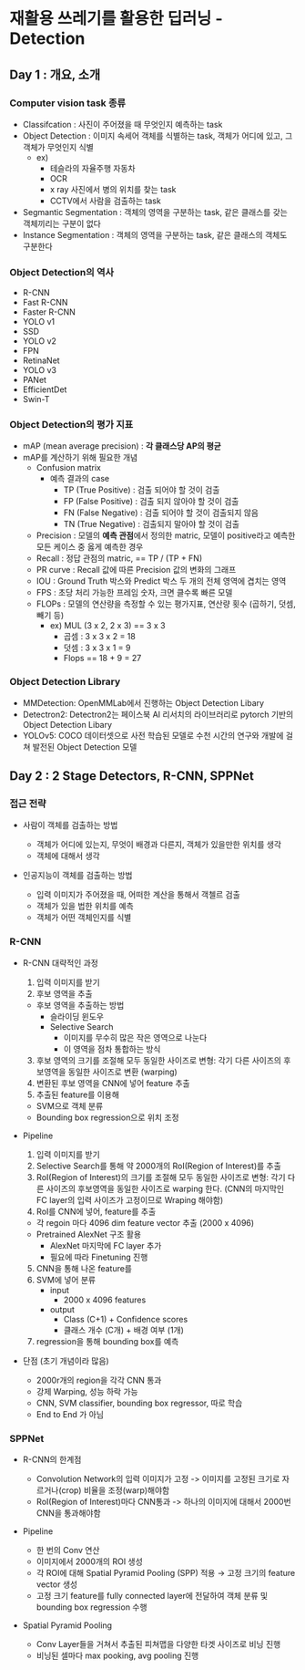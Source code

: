 # 재활용 쓰레기를 활용한 딥러닝 - Detection

## Day 1 : 개요, 소개

### Computer vision task 종류

- Classifcation : 사진이 주어졌을 때 무엇인지 예측하는 task
- Object Detection : 이미지 속세어 객체를 식별하는 task, 객체가 어디에 있고, 그 객체가 무엇인지 식별
  - ex)
    - 테슬라의 자율주행 자동차
    - OCR
    - x ray 사진에서 병의 위치를 찾는 task
    - CCTV에서 사람을 검출하는 task
- Segmantic Segmentation : 객체의 영역을 구분하는 task, 같은 클래스를 갖는 객체끼리는 구분이 없다
- Instance Segmentation : 객체의 영역을 구분하는 task, 같은 클래스의 객체도 구분한다

### Object Detection의 역사

- R-CNN
- Fast R-CNN
- Faster R-CNN
- YOLO v1
- SSD
- YOLO v2
- FPN
- RetinaNet
- YOLO v3
- PANet
- EfficientDet
- Swin-T

### Object Detection의 평가 지표

- mAP (mean average precision) : **각 클래스당 AP의 평균**
- mAP를 계산하기 위해 필요한 개념
  - Confusion matrix
    - 예측 결과의 case
      - TP (True Positive) : 검출 되어야 할 것이 검출
      - FP (False Positive) : 검출 되지 않아야 할 것이 검출
      - FN (False Negative) : 검출 되어야 할 것이 검출되지 않음
      - TN (True Negative) : 검출되지 말아야 할 것이 검출
  - Precision : 모델의 **예측 관점**에서 정의한 matric, 모델이 positive라고 예측한 모든 케이스 중 옳게 예측한 경우
  - Recall : 정답 관점의 matric, == TP / (TP + FN)
  - PR curve : Recall 값에 따른 Precision 값의 변화의 그래프
  - IOU : Ground Truth 박스와 Predict 박스 두 개의 전체 영역에 겹치는 영역
  - FPS : 초당 처리 가능한 프레임 숫자, 크면 클수록 빠른 모델
  - FLOPs : 모델의 연산량을 측정할 수 있는 평가지표, 연산량 횟수 (곱하기, 덧셈, 빼기 등)
    - ex) MUL (3 x 2, 2 x 3) == 3 x 3
      - 곱셈 : 3 x 3 x 2 = 18
      - 덧셈 : 3 x 3 x 1 = 9
      - Flops == 18 + 9 = 27 

### Object Detection Library

- MMDetection: OpenMMLab에서 진행하는 Object Detection Libary
- Detectron2: Detectron2는 페이스북 AI 리서치의 라이브러리로 pytorch 기반의 Object Detection Libary
- YOLOv5: COCO 데이터셋으로 사전 학습된 모델로 수천 시간의 연구와 개발에 걸쳐 발전된 Object Detection 모델

## Day 2 : 2 Stage Detectors, R-CNN, SPPNet

### 접근 전략

- 사람이 객체를 검출하는 방법
  - 객체가 어디에 있는지, 무엇이 배경과 다른지, 객체가 있을만한 위치를 생각
  - 객체에 대해서 생각

- 인공지능이 객체를 검출하는 방법
  - 입력 이미지가 주어졌을 때, 어떠한 계산을 통해서 객첼르 검출
  - 객체가 있을 법한 위치를 예측
  - 객체가 어떤 객체인지를 식별

### R-CNN

- R-CNN 대략적인 과정
  1. 입력 이미지를 받기
  2. 후보 영역을 추출
    - 후보 영역을 추출하는 방법
      - 슬라이딩 윈도우
      - Selective Search
        - 이미지를 무수히 많은 작은 영역으로 나눈다
        - 이 영역을 점차 통합하는 방식
  3. 후보 영역의 크기를 조절해 모두 동일한 사이즈로 변형: 각기 다른 사이즈의 후보영역을 동일한 사이즈로 변환 (warping)
  4. 변환된 후보 영역을 CNN에 넣어 feature 추출
  5. 추출된 feature를 이용해
    - SVM으로 객체 분류
    - Bounding box regression으로 위치 조정

- Pipeline
  1. 입력 이미지를 받기
  2. Selective Search를 통해 약 2000개의 RoI(Region of Interest)를 추출
  3. RoI(Region of Interest)의 크기를 조절해 모두 동일한 사이즈로 변형: 각기 다른 사이즈의 후보영역을 동일한 사이즈로 warping 한다. (CNN의 마지막인 FC layer의 입력 사이즈가 고정이므로 Wraping 해야함)
  4. RoI를 CNN에 넣어, feature를 추출
    - 각 regoin 마다 4096 dim feature vector 추출 (2000 x 4096)
    - Pretrained AlexNet 구조 활용
      - AlexNet 마지막에 FC layer 추가
      - 필요에 따라 Finetuning 진행
  5. CNN을 통해 나온 feature를 
    1. SVM에 넣어 분류
       - input
         - 2000 x 4096 features
       - output
         - Class (C+1) + Confidence scores
         - 클래스 개수 (C개) + 배경 여부 (1개)      
    2. regression을 통해 bounding box를 예측

- 단점 (초기 개념이라 많음)
  - 2000r개의 region을 각각 CNN 통과
  - 강제 Warping, 성능 하락 가능
  - CNN, SVM classifier, bounding box regressor, 따로 학습
  - End to End 가 아님

### SPPNet

- R-CNN의 한계점
  - Convolution Network의 입력 이미지가 고정 -> 이미지를 고정된 크기로 자르거나(crop) 비율을 조정(warp)해야함
  - RoI(Region of Interest)마다 CNN통과 -> 하나의 이미지에 대해서 2000번 CNN을 통과해야함

- Pipeline
  - 한 번의 Conv 연산
  - 이미지에서 2000개의 ROI 생성
  - 각 ROI에 대해 Spatial Pyramid Pooling (SPP) 적용 → 고정 크기의 feature vector 생성
  - 고정 크기 feature를 fully connected layer에 전달하여 객체 분류 및 bounding box regression 수행

- Spatial Pyramid Pooling
  - Conv Layer들을 거쳐서 추출된 피쳐맵을 다양한 타겟 사이즈로 비닝 진행
  - 비닝된 셀마다 max pooking, avg pooling 진행